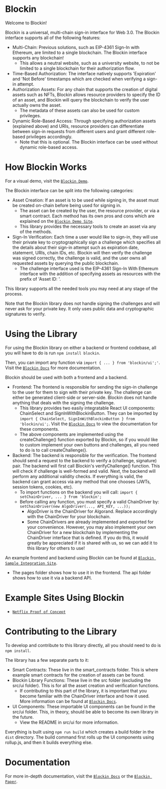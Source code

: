 # Blockin

Welcome to Blockin! 

Blockin is a universal, multi-chain sign-in interface for Web 3.0. The Blockin interface supports all of the following features:

* Multi-Chain: Previous solutions, such as EIP-4361 Sign-In with Ethereum, are limited to a single blockchain. The Blockin interface supports any blockchain!
  * This allows a neutral website, such as a university website, to not be limited to a single blockchain for their authorization flow.
* Time-Based Authorization: The interface natively supports 'Expiration' and 'Not Before' timestamps which are checked when verifying a sign-in attempt.
* Authorization Assets: For any chain that supports the creation of digital assets such as NFTs, Blockin allows resource providers to specify the ID of an  asset, and Blockin will query the blockchain to verify the user actually owns the asset. 
  * The metadata of these assets can also be used for custom privileges.
* Dynamic Role-Based Access: Through specifying authorization assets (explained above) and URIs, resource providers can differentiate between sign-in requests from different users and grant different role-based privileges accordingly.
  * Note that this is optional. The Blockin interface can be used without dynamic role-based access.

# How Blockin Works
For a visual demo, visit the [`Blockin Demo`](https://blockin.vercel.app/).

The Blockin interface can be split into the following categories:
* Asset Creation: If an asset is to be used while signing in, the asset must be created on-chain before being used for signing in. 
  * The asset can be created by the user, the resource provider, or via a smart contract. Each method has its own pros and cons which are explained on the [`Blockin Demo Site`](https://blockin.vercel.app/).
  * This library provides the necessary tools to create an asset via any of the methods.
* Sign-In Verification: Each time a user would like to sign-in, they will use their private key to cryptographically sign a challenge which specifies all the details about their sign-in attempt such as expiration date, statement, URIs, chain IDs, etc. Blockin will then verify the challenge was signed correctly, the challenge is valid, and the user owns all requested assets by querying the public blockchain.
  * The challenge interface used is the EIP-4361 Sign-In With Ethereum interface with the addition of specifying assets as resources with the prefix of 'Asset ID: '.

This library supports all the needed tools you may need at any stage of the process. 

Note that the Blockin library does not handle signing the challenges and will never ask for your private key. It only uses public data and cryptographic signatures to verify.
# Using the Library
For using the Blockin library on either a backend or frontend codebase, all you will have to do is run ```npm install blockin```.

Then, you can import any function via ```import { ... } from 'blockin/ui';'```. Visit the [`Blockin Docs`](https://github.com/kking935/Blockin-Demo) for more documentation.

Blockin should be used with both a frontend and a backend. 
* Frontend: The frontend is responsible for sending the sign-in challenge to the user for them to sign with their private key. The challenge can either be generated client-side or server-side. Blockin does not handle anything that deals with the signing the challenge.
  * This library provides two easily integratable React UI components: ChainSelect and SignInWithBlockinButton. They can be imported by ```import { ChainSelect, SignInWithBlockinButton } from 'blockin/ui';```. Visit the [`Blockin Docs`](https://github.com/kking935/Blockin-Demo) to view the documentation for these components.
  * The above components are implemented using the createChallenge() function exported by Blockin, so if you would like to custom implement your own buttons and challenges, all you need to do is to call createChallenge().
* Backend: The backend is responsible for the verification. The frontend should send a request to the backend to verify a (challenge, signature) pair. The backend will first call Blockin's verifyChallenge() function. This will check if challenge is well-formed and valid. Next, the backend will perform any additional validity checks. If everything is valid, the backend can grant access via any method that one chooses (JWTs, session tokens, cookies, etc).
  * To import functions on the backend you will call: ```import { setChainDriver, ... } from 'blockin';```
  * Before calling any function, you must specify a valid ChainDriver by: ```setChainDriver(new AlgoDriver(..., API_KEY, ...));```
    * AlgoDriver is the ChainDriver for Algorand. Replace accordingly with the ChainDriver for your blockchain.
    * Some ChainDrivers are already implemented and exported for your convenience. However, you may also implement your own ChainDriver for a new blockchain by implementing the ChainDriver interface that is defined. If you do this, it would greatly be appreciated if it is shared with us, so we can add it to this library for others to use!


An example frontend and backend using Blockin can be found at [`Blockin Sample Integration Site`](https://github.com/trevormil/Blockin-Sample-Integration). 
* The pages folder shows how to use it in the frontend. The api folder shows how to use it via a backend API.




# Example Sites Using Blockin
* [`Netflix Proof of Concept`](https://github.com/trevormil/Blockin-Sample-Integration)

# Contributing to the Library
To develop and contribute to this library directly, all you should need to do is ```npm install```. 

The library has a few separate parts to it:
* Smart Contracts: These live in the smart_contracts folder. This is where example smart contracts for the creation of assets can be found.
* Blockin Library Functions: These live in the src folder (excluding the src/ui folder). This is for all the asset creation and verification functions.
  * If contributing to this part of the library, it is important that you become familiar with the ChainDriver interface and how it used. More information can be found at [`Blockin Docs`](https://github.com/kking935/Blockin-Demo).
* UI Components: These importable UI components can be found in the src/ui folder. This, in theory, should be able to become its own library in the future.
  * View the README in src/ui for more information.


Everything is built using ```npm run build``` which creates a build folder in the ```dist``` directory. The build command first rolls up the UI components using rollup.js, and then it builds everything else.

# Documentation
For more in-depth documentation, visit the [`Blockin Docs`](https://github.com/kking935/Blockin-Demo) or the [`Blockin Paper`](https://github.com/kking935/Blockin-Demo).